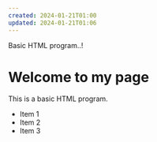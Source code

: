 ```yaml
---
created: 2024-01-21T01:00
updated: 2024-01-21T01:06
---
```

Basic HTML program..<!DOCTYPE html>!
<html>
<head>
	<title>My First HTML Page</title>
</head>
<body>
	<h1>Welcome to my page</h1>
	<p>This is a basic HTML program.</p>
	<ul>
		<li>Item 1</li>
		<li>Item 2</li>
		<li>Item 3</li>
	</ul>
</body>
</html>